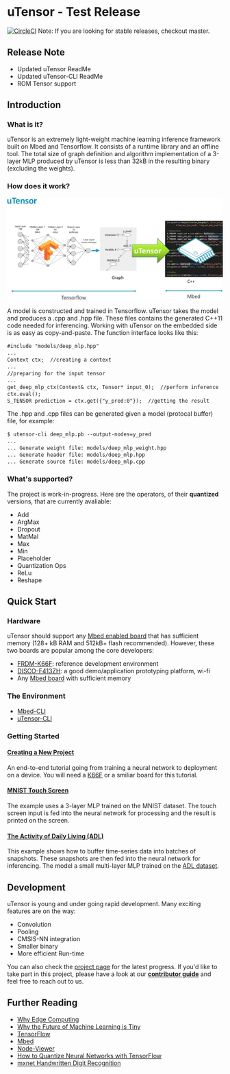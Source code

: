 # uTensor - Test Release
[![CircleCI](https://circleci.com/gh/uTensor/uTensor.svg?style=svg)](https://circleci.com/gh/uTensor/uTensor)
Note: If you are looking for stable releases, checkout master.

## Release Note
- Updated uTensor ReadMe
- Updated uTensor-CLI ReadMe
- ROM Tensor support


## Introduction
### What is it?
uTensor is an extremely light-weight machine learning inference framework built on Mbed and Tensorflow. It consists of a runtime library and an offline tool. The total size of graph definition and algorithm implementation of a 3-layer MLP produced by uTensor is less than 32kB in the resulting binary (excluding the weights).

### How does it work?
<div><img src=docs/img/uTensorFlow.jpg width=600 align=center/></div>

A model is constructed and trained in Tensorflow. uTensor takes the model and produces a .cpp and .hpp file. These files contains the generated C++11 code needed for inferencing. Working with uTensor on the embedded side is as easy as copy-and-paste. The function interface looks like this:

```
#include "models/deep_mlp.hpp"
...
Context ctx;  //creating a context
...
//preparing for the input tensor
...
get_deep_mlp_ctx(Context& ctx, Tensor* input_0);  //perform inference
ctx.eval();
S_TENSOR prediction = ctx.get({"y_pred:0"});  //getting the result
```
The .hpp and .cpp files can be generated given a model (protocal buffer) file, for example:

```
$ utensor-cli deep_mlp.pb --output-nodes=y_pred
...
... Generate weight file: models/deep_mlp_weight.hpp
... Generate header file: models/deep_mlp.hpp
... Generate source file: models/deep_mlp.cpp
```

### What's supported?
The project is work-in-progress. Here are the operators, of their __quantized__ versions, that are currently avaliable:

- Add
- ArgMax
- Dropout
- MatMal
- Max
- Min
- Placeholder
- Quantization Ops
- ReLu
- Reshape

## Quick Start
### Hardware

uTensor should support any [Mbed enabled board](https://os.mbed.com/platforms/?mbed-os=21&mbed-os=22&mbed-os=25&mbed-os=26&mbed-os=33) that has sufficient memory (128+ kB RAM and 512kB+ flash recommended). However, these two boards are popular among the core developers:

- [FRDM-K66F](https://os.mbed.com/platforms/FRDM-K66F/): reference development environment
- [DISCO-F413ZH](https://os.mbed.com/platforms/ST-Discovery-F413H/): a good demo/application prototyping platform, wi-fi
- Any [Mbed board](https://os.mbed.com/platforms/?mbed-os=21&mbed-os=22&mbed-os=25&mbed-os=26&mbed-os=33&mbed-os=34) with sufficient memory

### The Environment

  - [Mbed-CLI](https://github.com/ARMmbed/mbed-cli)
  - [uTensor-CLI](https://github.com/uTensor/utensor_cgen)


### Getting Started
#### [Creating a New Project](https://blog.hackster.io/simple-neural-network-on-mcus-a7cbd3dc108c)
An end-to-end tutorial going from training a neural network to deployment on a device. You will need a [K66F](https://os.mbed.com/platforms/FRDM-K66F/) or a smiliar board for this tutorial.

#### [MNIST Touch Screen](https://github.com/uTensor/utensor-mnist-demo)
The example uses a 3-layer MLP trained on the MNIST dataset. The touch screen input is fed into the neural network for processing and the result is printed on the screen.

#### [The Activity of Daily Living (ADL)](https://github.com/uTensor/ADL_demo)
This example shows how to buffer time-series data into batches of snapshots. These snapshots are then fed into the neural network for inferencing. The model a small multi-layer MLP trained on the [ADL dataset](https://archive.ics.uci.edu/ml/datasets/Dataset+for+ADL+Recognition+with+Wrist-worn+Accelerometer).


## Development
uTensor is young and under going rapid development. Many exciting features are on the way:

- Convolution
- Pooling
- CMSIS-NN integration
- Smaller binary
- More efficient Run-time

You can also check the [project page](https://github.com/orgs/uTensor/projects) for the latest progress. If you'd like to take part in this project, please have a look at our **[contributor guide](contribution_guide.md)** and feel free to reach out to us.

## Further Reading
- [Why Edge Computing](https://towardsdatascience.com/why-machine-learning-on-the-edge-92fac32105e6)
- [Why the Future of Machine Learning is Tiny](https://petewarden.com/2018/06/11/why-the-future-of-machine-learning-is-tiny/)
- [TensorFlow](https://www.tensorflow.org)
- [Mbed](https://developer.mbed.org)
- [Node-Viewer](https://github.com/neil-tan/tf-node-viewer/)
- [How to Quantize Neural Networks with TensorFlow](https://petewarden.com/2016/05/03/how-to-quantize-neural-networks-with-tensorflow/)
- [mxnet Handwritten Digit Recognition](https://mxnet.incubator.apache.org/tutorials/python/mnist.html)
